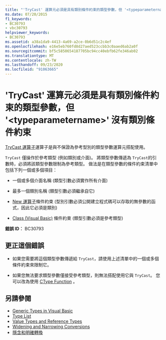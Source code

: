 ```yaml
---
title: "'TryCast' 運算元必須是具有類別條件約束的類型參數，但 '<typeparametername>' 沒有類別條件約束"
ms.date: 07/20/2015
f1_keywords:
- BC30793
- vbc30793
helpviewer_keywords:
- BC30793
ms.assetid: a38a1da9-4413-4a69-a2ce-0b6d51c2c4ef
ms.openlocfilehash: e16e5eb760fd8d27aed523ccbb3c0aaed6ab2a0f
ms.sourcegitcommit: bf5c5850654187705bc94cc40ebfb62fe346ab02
ms.translationtype: MT
ms.contentlocale: zh-TW
ms.lasthandoff: 09/23/2020
ms.locfileid: "91063665"
---
```

# <a name="trycast-operands-must-be-class-constrained-type-parameters-but-typeparametername-has-no-class-constraint"></a>'TryCast' 運算元必須是具有類別條件約束的類型參數，但 '\<typeparametername>' 沒有類別條件約束

[TryCast 運算子](../language-reference/operators/trycast-operator.md)運算子是與不保證為參考型別的類型參數運算元搭配使用。  
  
 `TryCast` 僅操作於參考類型 (例如類別或介面)。 將類型參數傳遞為 `TryCast`的引數時，必須將該類型參數限制為參考類型。 做法是在類型參數的條件約束清單中包括下列一個或多個項目：  
  
- 一個或多個介面名稱 (類型引數必須實作所有介面)  
  
- 最多一個類別名稱 (類型引數必須繼承自它)  
  
- [New 運算子](../language-reference/operators/new-operator.md)條件約束 (型別引數必須公開建立程式碼可以存取的無參數的函式，因此它必須是類別)   
  
- [Class (Visual Basic)](../language-reference/statements/class-statement.md) 條件約束 (類型引數必須是參考類型)  
  
 **錯誤 ID︰** BC30793  
  
## <a name="to-correct-this-error"></a>更正這個錯誤  
  
- 如果您需要將這個類型參數傳遞給 `TryCast`，請使用上述清單中的一個或多個條件約束來限制它。  
  
- 如果您無法要求類型參數僅接受參考類型，則無法搭配使用它與 `TryCast`。 您可以改為使用 [CType Function](../language-reference/functions/ctype-function.md) 。  
  
## <a name="see-also"></a>另請參閱

- [Generic Types in Visual Basic](../programming-guide/language-features/data-types/generic-types.md)
- [Type List](../language-reference/statements/type-list.md)
- [Value Types and Reference Types](../programming-guide/language-features/data-types/value-types-and-reference-types.md)
- [Widening and Narrowing Conversions](../programming-guide/language-features/data-types/widening-and-narrowing-conversions.md)
- [隱含和明確轉換](../programming-guide/language-features/data-types/implicit-and-explicit-conversions.md)
